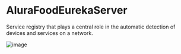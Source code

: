 # AluraFoodEurekaServer

Service registry that plays a central role in the automatic detection of devices and services on a network.

![image](https://github.com/user-attachments/assets/9e9952f6-368e-400c-970c-42ff6d9462d3)

